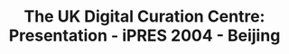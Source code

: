 ---
abstract: null
creators:
- Day, Michael
date: null
document_url: https://services.phaidra.univie.ac.at/api/object/o:295019/download
grand_parent: iPRES
institutions: []
keywords:
- beijing
landing_page_url: https://phaidra.univie.ac.at/o:295019
language: eng
layout: publication
license: CC BY-SA 3.0 AT
notes_url: null
parent: iPRES 2004
presentation_url: null
size: 61580
source_name: iPRES
title: 'The UK Digital Curation Centre: Presentation - iPRES 2004 - Beijing'
type: paper
year: 2004
---